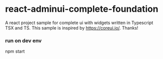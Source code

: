 # react-adminui-complete-foundation
A react project sample for complete ui with widgets written in Typescript TSX and TS. This sample is inspired by https://coreui.io/. Thanks!

### run on dev env
npm start
